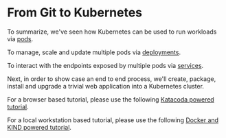 # From Git to Kubernetes

To summarize, we've seen how Kubernetes can be used to run workloads via [pods](2_pods.md).

To manage, scale and update multiple pods via [deployments](3_deployments.md). 

To interact with the endpoints exposed by multiple pods via [services](4_services.md).

Next, in order to show case an end to end process, we'll create, package, install and upgrade a trivial web application into a Kubernetes cluster.

For a browser based tutorial, please use the following [Katacoda powered tutorial](5_git2kube-with-katacoda.md).

For a local workstation based tutorial, please use the following [Docker and KIND powered tutorial](5_git2kube-with-kind.md). 


